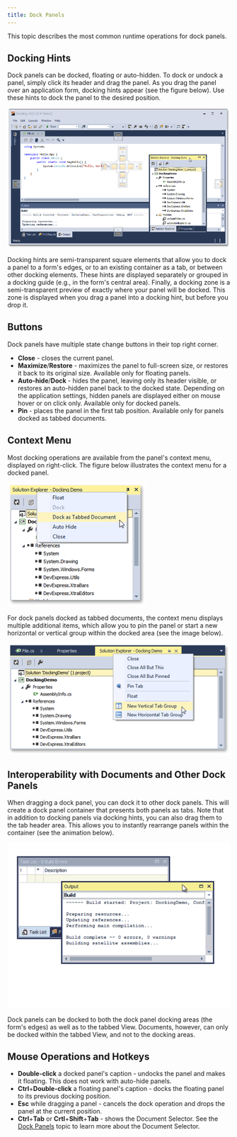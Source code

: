 ```yaml
---
title: Dock Panels
---
```

This topic describes the most common runtime operations for dock panels.

## Docking Hints
Dock panels can be docked, floating or auto-hidden. To dock or undock a panel, simply click its header and drag the panel. As you drag the panel over an application form, docking hints appear (see the figure below). Use these hints to dock the panel to the desired position.

![Docking EndUser - Hints](../../images/Img22596.png)

Docking hints are semi-transparent square elements that allow you to dock a panel to a form's edges, or to an existing container as a tab, or between other docking elements. These hints are displayed separately or grouped in a docking guide (e.g., in the form's central area). Finally, a docking zone is a semi-transparent preview of exactly where your panel will be docked. This zone is displayed when you drag a panel into a docking hint, but before you drop it.

## Buttons
Dock panels have multiple state change buttons in their top right corner.
* **Close** - closes the current panel.
* **Maximize**/**Restore** - maximizes the panel to full-screen size, or restores it back to its original size. Available only for floating panels.
* **Auto-hide**/**Dock** - hides the panel, leaving only its header visible, or restores an auto-hidden panel back to the docked state. Depending on the application settings, hidden panels are displayed either on mouse hover or on click only. Available only for docked panels.
* **Pin** - places the panel in the first tab position. Available only for panels docked as tabbed documents.

## Context Menu
Most docking operations are available from the panel's context menu, displayed on right-click. The figure below illustrates the context menu for a docked panel.

![Docking EndUser - DockPanel Context Menu](../../images/Img22598.png)

For dock panels docked as tabbed documents, the context menu displays multiple additional items, which allow you to pin the panel or start a new horizontal or vertical group within the docked area (see the image below).

![Docking EndUser - DockPanel Context Menu2](../../images/Img22599.png)

## Interoperability with Documents and Other Dock Panels
When dragging a dock panel, you can dock it to other dock panels. This will create a dock panel container that presents both panels as tabs. Note that in addition to docking panels via docking hints, you can also drag them to the tab header area. This allows you to instantly rearrange panels within the container (see the animation below).

![Docking EndUser - DockToCaptionRegion GIF](../../images/Img22600.gif)

Dock panels can be docked to both the dock panel docking areas (the form's edges) as well as to the tabbed View. Documents, however, can only be docked within the tabbed View, and not to the docking areas.

## Mouse Operations and Hotkeys
* **Double-click** a docked panel's caption - undocks the panel and makes it floating. This does not work with auto-hide panels.
* **Ctrl**+**Double-click** a floating panel's caption - docks the floating panel to its previous docking position.
* **Esc** while dragging a panel - cancels the dock operation and drops the panel at the current position.
* **Ctrl**+**Tab** or **Crtl**+**Shift**+**Tab** - shows the Document Selector. See the [Dock Panels](../../../interface-elements-for-desktop/articles/docking/dock-panels.md) topic to learn more about the Document Selector.